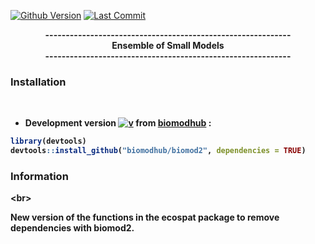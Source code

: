 [![Github Version](https://img.shields.io/badge/devel-0.1-red.svg)](https://github.com/FlavienCollart/ESMTest)
[![Last Commit](https://img.shields.io/github/last-commit/FlavienCollart/ESMTest.svg)](https://github.com/FlavienCollart/ESMTest/commits/master)

<!-- [![Download](http://cranlogs.r-pkg.org/badges/grand-total/biomod2?color=yellow)](https://cran.r-project.org/package=segclust2d) -->
<!-- 
badge for github version :
badger::badge_github_version("FlavienCollart/ESMTest", "blue") 
-->

<div align="center">
<b>------------------------------------------------------------<br/>
<b>Ensemble of Small Models<br/>
<b>------------------------------------------------------------<br/>
</b>
</div>


### <i class="fas fa-tools"></i> Installation

<br/>

- **Development version** [![v](https://img.shields.io/badge/devel%20version-4.2--5-blue.svg)](https://github.com/FlavienCollart/ESMTest) from [biomodhub](https://github.com/FlavienCollart/ESMTest) :

```R
library(devtools)
devtools::install_github("biomodhub/biomod2", dependencies = TRUE)
```
### <i class="fas fa-tools"></i> Information

<br\>

New version of the functions in the ecospat package to remove dependencies with biomod2.
